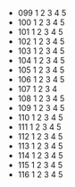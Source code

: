 - 099 1 2 3 4 5
- 100 1 2 3 4 5
- 101 1 2 3 4 5
- 102 1 2 3 4 5
- 103 1 2 3 4 5
- 104 1 2 3 4 5
- 105 1 2 3 4 5
- 106 1 2 3 4 5
- 107 1 2 3 4
- 108 1 2 3 4 5
- 109 1 2 3 4 5
- 110 1 2 3 4 5
- 111 1 2 3 4 5
- 112 1 2 3 4 5
- 113 1 2 3 4 5
- 114 1 2 3 4 5
- 115 1 2 3 4 5
- 116 1 2 3 4 5
